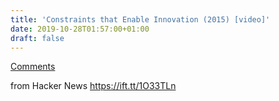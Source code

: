 ```yaml
---
title: 'Constraints that Enable Innovation (2015) [video]'
date: 2019-10-28T01:57:00+01:00
draft: false
---
```


[Comments](https://news.ycombinator.com/item?id=21366704)  
  
from Hacker News https://ift.tt/1O33TLn